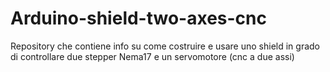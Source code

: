 # Arduino-shield-two-axes-cnc
Repository che contiene info su come costruire e usare uno shield in grado di controllare due stepper Nema17 e un servomotore (cnc a due assi)
